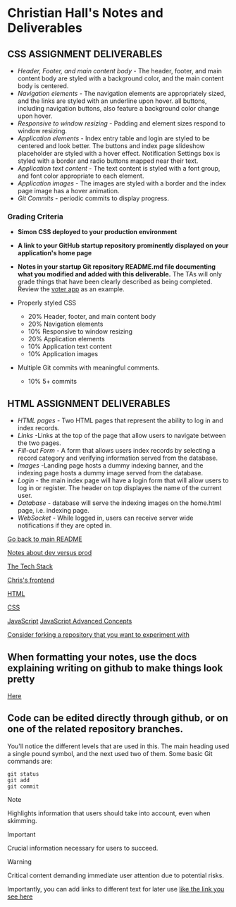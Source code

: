 # Christian Hall's Notes and Deliverables

## CSS ASSIGNMENT DELIVERABLES

- _Header, Footer, and main content body_ - The header, footer, and main content body are styled with a background color, and the main content body is centered.
- _Navigation elements_ - The navigation elements are appropriately sized, and the links are styled with an underline upon hover. all buttons, including navigation buttons, also feature a background color change upon hover.
- _Responsive to window resizing_ - Padding and element sizes respond to window resizing.
- _Application elements_ - Index entry table and login are styled to be centered and look better. The buttons and index page slideshow placeholder are styled with a hover effect. Notification Settings box is styled with a border and radio buttons mapped near their text.
- _Application text content_ - The text content is styled with a font group, and font color appropriate to each element.
- _Application images_ - The images are styled with a border and the index page image has a hover animation.
- _Git Commits_ - periodic commits to display progress.

### Grading Criteria

- **Simon CSS deployed to your production environment**
- **A link to your GitHub startup repository prominently displayed on your application's home page**
- **Notes in your startup Git repository README.md file documenting what you modified and added with this deliverable.** The TAs will only grade things that have been clearly described as being completed. Review the [voter app](https://github.com/webprogramming260/startup-example/blob/main/README.md#css-deliverable) as an example.

- Properly styled CSS
  - 20% Header, footer, and main content body
  - 20% Navigation elements
  - 10% Responsive to window resizing
  - 20% Application elements
  - 10% Application text content
  - 10% Application images
- Multiple Git commits with meaningful comments.
  - 10% 5+ commits

## HTML ASSIGNMENT DELIVERABLES

- _HTML pages_ - Two HTML pages that represent the ability to log in and index records.
- _Links_ -Links at the top of the page that allow users to navigate between the two pages.
- _Fill-out Form_ - A form that allows users index records by selecting a record category and verifying information served from the database.
- _Images_ -Landing page hosts a dummy indexing banner, and the indexing page hosts a dummy image served from the database.
- _Login_ - the main index page will have a login form that will allow users to log in or register. The header on top displayes the name of the current user.
- _Database_ - database will serve the indexing images on the home.html page, i.e. indexing page.
- _WebSocket_ - While logged in, users can receive server wide notifications if they are opted in.

[Go back to main README](/notes.md)

[Notes about dev versus prod](/IndividualNotes/devProd.md)

[The Tech Stack ](/IndividualNotes/techStackandHTMLPrep.md)

[Chris's frontend](https://zinga.click/)

[HTML](/IndividualNotes/html.md)

[CSS](/IndividualNotes/css.md)

[JavaScript](/IndividualNotes/javascript.md)
[JavaScript Advanced Concepts](/IndividualNotes/javascriptAdvancedConcepts.md)

[Consider forking a repository that you want to experiment with](https://github.com/webprogramming260/.github/blob/main/profile/essentials/gitHub/gitHub.md#forks)

## When formatting your notes, use the docs explaining writing on github to make things look pretty

[Here](https://docs.github.com/en/get-started/writing-on-github/getting-started-with-writing-and-formatting-on-github/basic-writing-and-formatting-syntax#headings)

## Code can be edited directly through github, or on one of the related repository branches.

You'll notice the different levels that are used in this. The main heading used a single pound symbol, and the next used two of them.
Some basic Git commands are:

```
git status
git add
git commit
```

> [!NOTE]
> Highlights information that users should take into account, even when skimming.

> [!IMPORTANT]
> Crucial information necessary for users to succeed.

> [!WARNING]
> Critical content demanding immediate user attention due to potential risks.

Importantly, you can add links to different text for later use [like the link you see here](https://docs.github.com/en/get-started/writing-on-github/getting-started-with-writing-and-formatting-on-github/basic-writing-and-formatting-syntax#links)
